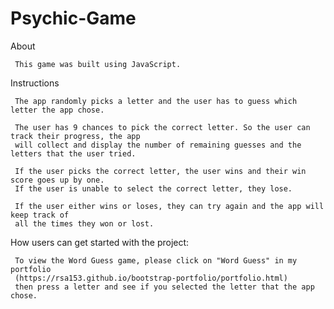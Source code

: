 # Psychic-Game

About

     This game was built using JavaScript.

Instructions

     The app randomly picks a letter and the user has to guess which letter the app chose. 
        
     The user has 9 chances to pick the correct letter. So the user can track their progress, the app 
     will collect and display the number of remaining guesses and the letters that the user tried. 
        
     If the user picks the correct letter, the user wins and their win score goes up by one. 
     If the user is unable to select the correct letter, they lose. 
        
     If the user either wins or loses, they can try again and the app will keep track of
     all the times they won or lost.    
        
How users can get started with the project:

     To view the Word Guess game, please click on "Word Guess" in my portfolio 
     (https://rsa153.github.io/bootstrap-portfolio/portfolio.html) 
     then press a letter and see if you selected the letter that the app chose.
